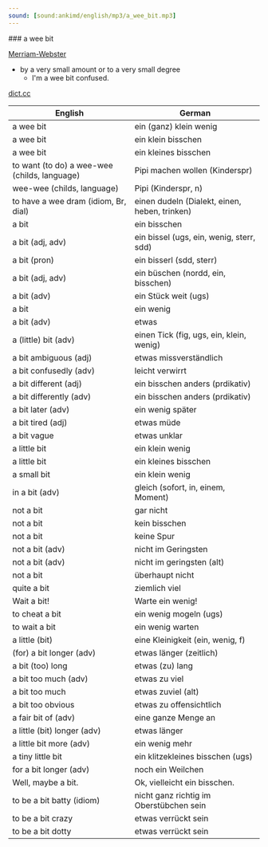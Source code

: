 ```yaml
---
sound: [sound:ankimd/english/mp3/a_wee_bit.mp3]
---
```


\### a wee bit

[Merriam-Webster](https://www.merriam-webster.com/dictionary/a+wee+bit)

- by a very small amount or to a very small degree
    - I'm a wee bit confused.

[dict.cc](https://www.dict.cc/a+wee+bit)

| English        | German       |
| -------------- | ------------ |
| a wee bit | ein (ganz) klein wenig |
| a wee bit | ein klein bisschen |
| a wee bit | ein kleines bisschen |
| to want (to do) a wee-wee (childs, language) | Pipi machen wollen (Kinderspr) |
| wee-wee (childs, language) | Pipi (Kinderspr, n) |
| to have a wee dram (idiom, Br, dial) | einen dudeln (Dialekt, einen, heben, trinken) |
| a bit | ein bisschen |
| a bit (adj, adv) | ein bissel (ugs, ein, wenig, sterr, sdd) |
| a bit (pron) | ein bisserl (sdd, sterr) |
| a bit (adj, adv) | ein büschen (nordd, ein, bisschen) |
| a bit (adv) | ein Stück weit (ugs) |
| a bit | ein wenig |
| a bit (adv) | etwas |
| a (little) bit (adv) | einen Tick (fig, ugs, ein, klein, wenig) |
| a bit ambiguous (adj) | etwas missverständlich |
| a bit confusedly (adv) | leicht verwirrt |
| a bit different (adj) | ein bisschen anders (prdikativ) |
| a bit differently (adv) | ein bisschen anders (prdikativ) |
| a bit later (adv) | ein wenig später |
| a bit tired (adj) | etwas müde |
| a bit vague | etwas unklar |
| a little bit | ein klein wenig |
| a little bit | ein kleines bisschen |
| a small bit | ein klein wenig |
| in a bit (adv) | gleich (sofort, in, einem, Moment) |
| not a bit | gar nicht |
| not a bit | kein bisschen |
| not a bit | keine Spur |
| not a bit (adv) | nicht im Geringsten |
| not a bit (adv) | nicht im geringsten (alt) |
| not a bit | überhaupt nicht |
| quite a bit | ziemlich viel |
| Wait a bit! | Warte ein wenig! |
| to cheat a bit | ein wenig mogeln (ugs) |
| to wait a bit | ein wenig warten |
| a little (bit) | eine Kleinigkeit (ein, wenig, f) |
| (for) a bit longer (adv) | etwas länger (zeitlich) |
| a bit (too) long | etwas (zu) lang |
| a bit too much (adv) | etwas zu viel |
| a bit too much | etwas zuviel (alt) |
| a bit too obvious | etwas zu offensichtlich |
| a fair bit of (adv) | eine ganze Menge an |
| a little (bit) longer (adv) | etwas länger |
| a little bit more (adv) | ein wenig mehr |
| a tiny little bit | ein klitzekleines bisschen (ugs) |
| for a bit longer (adv) | noch ein Weilchen |
| Well, maybe a bit. | Ok, vielleicht ein bisschen. |
| to be a bit batty (idiom) | nicht ganz richtig im Oberstübchen sein |
| to be a bit crazy | etwas verrückt sein |
| to be a bit dotty | etwas verrückt sein |
